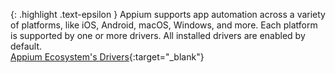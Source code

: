 <!-- _includes/docs/env/appium/ -->

{: .highlight .text-epsilon }
Appium supports app automation across a variety of platforms, like iOS, Android, macOS, Windows, and more. Each platform is supported by one or more drivers. All installed drivers are enabled by default.<br>
[Appium Ecosystem's Drivers](http://appium.io/docs/en/latest/ecosystem/drivers/){:target="\_blank"}
